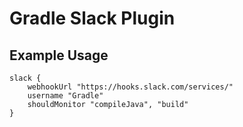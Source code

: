 # Gradle Slack Plugin

## Example Usage
```
slack {
    webhookUrl "https://hooks.slack.com/services/"
    username "Gradle"
    shouldMonitor "compileJava", "build"
}
```
